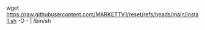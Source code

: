 
######
wget https://raw.githubusercontent.com/MARKETTV1/reset/refs/heads/main/install.sh -O - | /bin/sh

